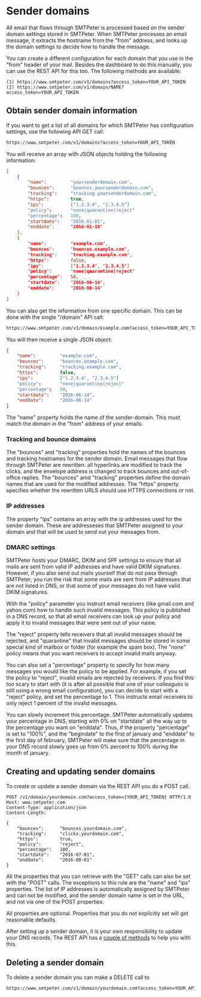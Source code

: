 # Sender domains

All email that flows through SMTPeter is processed based on the sender
domain settings stored in SMTPeter. When SMTPeter processes an email
message, it extracts the hostname from the "from" address, and looks
up the domain settings to decide how to handle the message.

You can create a different configuration for each domain that you use in
the "from" header of your mail. Besides the dashboard to do this manually,
you can use the REST API for this too. The following methods
are available:

````text
(1) https://www.smtpeter.com/v1/domains?access_token=YOUR_API_TOKEN
(2) https://www.smtpeter.com/v1/domain/NAME?access_token=YOUR_API_TOKEN
````

## Obtain sender domain information

If you want to get a list of all domains for which SMTPeter has configuration
settings, use the following API GET call:

```txt
https://www.smtpeter.com/v1/domains?access_token=YOUR_API_TOKEN
```

You will receive an array with JSON objects holding the following information:

```JSON
[
    {
        "name":         "yoursenderdomain.com",
        "bounces":      "bounces.yoursenderdomain.com",
        "tracking":     "tracking.yoursenderdomain.com",
        "https":        true,
        "ips":          ["1.2.3.4", "2.3.4.5"]
        "policy":       "none|quarantine|reject"
        "percentage":   100,
        "startdate":    "2016-01-01",
        "enddate':      "2016-01-18"
    },
    {
        "name":         "example.com",
        "bounces":      "bounces.example.com",
        "tracking":     "tracking.example.com",
        "https":        false,
        "ips":          ["1.2.3.4", "2.3.4.5"]
        "policy":       "none|quarantine|reject"
        "percentage":   50,
        "startdate":    "2016-06-14",
        "enddate":      "2016-06-14"
    }
]
```

You can also get the information from one specific domain. This can be
done with the single "/domain" API call:

```txt
https://www.smtpeter.com/v1/domain/example.com?access_token=YOUR_API_TOKEN
```

You will then receive a single JSON object:

```JSON
{
    "name":         "example.com",
    "bounces":      "bounces.example.com",
    "tracking":     "tracking.example.com",
    "https":        false,
    "ips":          ["1.2.3.4", "2.3.4.5"]
    "policy":       "none|quarantine|reject"
    "percentage":   50,
    "startdate":    "2016-06-14",
    "enddate":      "2016-06-14"
}
```

The "name" property holds the name of the sender-domain. This must match
the domain in the "from" address of your emails.


### Tracking and bounce domains

The "bounces" and "tracking" properties hold the names of the bounces and 
tracking hostnames for the sender domain. Email messages that flow through
SMTPeter are rewritten: all hyperlinks are modified to track the clicks,
and the envelope address is changed to track bounces and out-of-office
replies. The "bounces" amd "tracking" properties define the domain names
that are used for the modified addresses. The "https" property specifies
whether the rewritten URLS should use HTTPS connections or not.


### IP addresses

The property "ips" contains an array with the ip addresses used for the 
sender domain. These are addresseses that SMTPeter assigned to your domain
and that will be used to send out your messages from.


### DMARC settings

SMTPeter hosts your DMARC, DKIM and SPF settings to ensure that all mails
are sent from valid IP addresses and have valid DKIM signatures. However, if 
you also send out mails yourself that do not pass through SMTPeter, you run 
the risk that some mails are sent from IP addresses that are not listed in 
DNS, or that some of your messages do not have valid DKIM signatures. 

With the "policy" parameter you instruct email receivers (like gmail.com and 
yahoo.com) how to handle such invalid messages. This policy is published in
a DNS record, so that all email receivers can look up your policy and
apply it to invalid messages that were sent out of your name.

The "reject" property tells receivers that all invalid messages should 
be rejected, and "quarantine" that invalid messages should be stored in 
some special kind of mailbox or folder (for example the spam box). The
"none" policy means that you want receivers to accept invalid mails anyway.

You can also set a "percentage" property to specify for how many messages
you would like the policy to be applied. For example, if you set the 
policy to "reject", invalid emails are rejected by receivers. If you find
this too scary to start with (it is after all possible that one of your
colleagues is still using a wrong email configuration), you can decide to
start with a "reject" policy, and set the percentage to 1. This instructs
email receivers to only reject 1 percent of the invalid messages.

You can slowly increment this percentage. SMTPeter automatically updates
your percentage in DNS, starting with 0% on "startdate" all the way up
to the percentage you want on "enddata". Thus, if the property "percentage"
is set to "100%", and the "begindate" to the first of january and "enddate" 
to the first day of february, SMTPeter will make sure that the percentage
in your DNS record slowly goes up from 0% percent to 100% during the month
of january.


## Creating and updating sender domains

To create or update a sender domain via the REST API you do a POST call.

```text
POST /v1/domain/yourdomain.com?access_token={YOUR_API_TOKEN} HTTP/1.0
Host: www.smtpeter.com
Content-Type: application/json
Content-Length:

{
    "bounces":      "bounces.yourdomain.com",
    "tracking":     "clicks.yourdomain.com",
    "https":        true,
    "policy":       "reject",
    "percentage":   100,
    "startdate":    "2016-07-01",
    "enddate":      "2016-08-01"
}
```

All the properties that you can retrieve with the "GET" calls can also 
be set with the "POST" calls. The exceptions to this rule are the 
"name" and "ips" properties. The list of IP addresses is automatically 
assigned by SMTPeter and can not be modified, and the sender domain
name is set in the URL, and not via one of the POST properties.

All properties are optional. Properties that you do not explicitly set
will get reasonable defaults.

After setting up a sender domain, it is your own responsibility to update
your DNS records. The REST API has a [couple of methods](rest-dns) to
help you with this. 


## Deleting a sender domain

To delete a sender domain you can make a DELETE call to

```txt
https://www.smtpeter.com/v1/domain/yourdomain.com?access_token=YOUR_API_TOKEN
```

